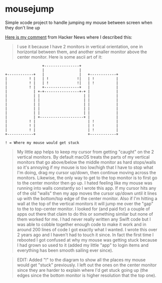 # mousejump
Simple xcode project to handle jumping my mouse between screen when they don't line up

[Here is my comment](https://news.ycombinator.com/item?id=31019245) from Hacker News where I described this:


> I use it because I have 2 monitors in vertical orientation, one in horizontal between them, and another smaller monitor above the center monitor. Here is some ascii art of it:


                     +----------------+
                     |                |
    +------------+   |                |   +------------+
    |          ! |   | !             !|   | !          |
    |          ! |   | !             !|   | !          |
    |          ! |   +----------------+   |            |
    |            | +-+----------------+-+ |            |
    |            | |                    | |            |
    |            | |                    | |            |
    |            | |                    | |            |
    |            | |                    | |            |
    |            | |                    | |            |
    |            | +--------------------+ |            |
    |          ! |                        | !          |
    |          ! |                        | !          |
    |          ! |                        | !          |
    +------------+                        +------------+

    ! = Where my mouse would get stuck

> My little app helps to keep my cursor from getting "caught" on the 2 vertical monitors. By default macOS treats the parts of my vertical monitors that go above/below the middle monitor as hard stops/walls so it's annoying if my mouse is too low/high that I have to stop what I'm doing, drag my cursor up/down, then continue moving across the monitors. Likewise, the only way to get to the top monitor is to first go to the center monitor then go up. I hated feeling like my mouse was running into walls constantly so I wrote this app. If my cursor hits any of the old "walls" then my app moves the cursor up/down until it lines up with the bottom/top edge of the center monitor. Also if I'm hitting a wall at the top of the vertical monitors it will jump me over the "gap" to the to top-center monitor.
> I looked for (and paid for) a couple of apps out there that claim to do this or something similar but none of them worked for me. I had never really written any Swift code but I was able to cobble together enough code to make it work and in around 200 lines of code I got exactly what I wanted. I wrote this over 2 years ago and I haven't had to touch it since. In fact the first time I rebooted I got confused at why my mouse was getting stuck because I had grown so used to it (added my little "app" to login items and everything has been smooth sailing ever since).

> EDIT: Added "!" to the diagram to show all the places my mouse would get "stuck" previously. I left out the ones on the center monitor since they are harder to explain where I'd get stuck going up (the edges since the bottom monitor is higher resolution that the top one).
